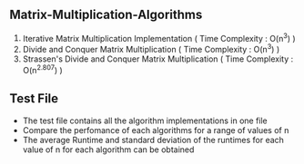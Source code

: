 ## Matrix-Multiplication-Algorithms
1. Iterative Matrix Multiplication Implementation ( Time Complexity : O(n<sup>3</sup>) )
3. Divide and Conquer Matrix Multiplication ( Time Complexity : O(n<sup>3</sup>) )
4. Strassen's Divide and Conquer Matrix Multiplication ( Time Complexity : O(n<sup>2.807</sup>) )


## Test File
- The test file contains all the algorithm implementations in one file
- Compare the perfomance of each algorithms for a range of values of n
- The average Runtime and standard deviation of the runtimes for each value of n for each algorithm can be obtained
